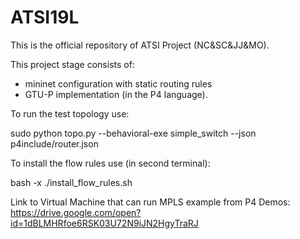 # ATSI19L

This is the official repository of ATSI Project (NC&SC&JJ&MO).

This project stage consists of:
- mininet configuration with static routing rules
- GTU-P implementation (in the P4 language).

To run the test topology use:

sudo python topo.py --behavioral-exe simple_switch --json p4include/router.json

To install the flow rules use (in second terminal):

bash -x ./install_flow_rules.sh

Link to Virtual Machine that can run MPLS example from P4 Demos:
https://drive.google.com/open?id=1dBLMHRfoe6RSK03U72N9iJN2HgyTraRJ